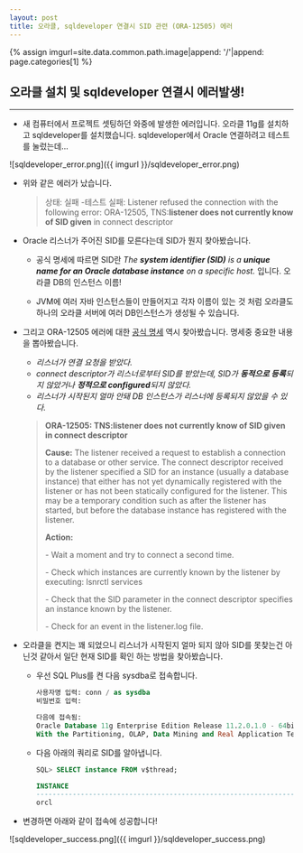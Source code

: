 ```yaml
---
layout: post
title: 오라클, sqldeveloper 연결시 SID 관련 (ORA-12505) 에러
---
```




{% assign imgurl=site.data.common.path.image|append: '/'|append: page.categories[1] %}



## 오라클 설치 및 sqldeveloper 연결시 에러발생!

---

- 새 컴퓨터에서 프로젝트 셋팅하던 와중에 발생한 에러입니다. 오라클 11g를 설치하고 sqldeveloper를 설치했습니다. sqldeveloper에서 Oracle 연결하려고 테스트를 눌렀는데...

![sqldeveloper_error.png]({{ imgurl }}/sqldeveloper_error.png)

- 위와 같은 에러가 났습니다.

  > 상태: 실패 -테스트 실패: Listener refused the connection with the following error:
  > ORA-12505, TNS:**listener does not currently know of SID given** in connect descriptor

- Oracle 리스너가 주어진 SID를 모른다는데 SID가 뭔지 찾아봤습니다.

  - 공식 명세에 따르면 SID란 *The **system identifier (SID)** is a **unique name for an Oracle database instance** on a specific host.* 입니다. 오라클 DB의 인스턴스 이름!

  - JVM에 여러 자바 인스턴스들이 만들어지고 각자 이름이 있는 것 처럼 오라클도 하나의 오라클 서버에 여러 DB인스턴스가 생성될 수 있습니다. 

- 그리고 ORA-12505 에러에 대한 [공식 명세](https://docs.oracle.com/cd/E11882_01/server.112/e17766/net12500.htm) 역시 찾아봤습니다. 명세중 중요한 내용을 뽑아봤습니다.

  - *리스너가 연결 요청을 받았다.*
  - *connect descriptor가 리스너로부터 SID를 받았는데, SID가 **동적으로 등록**되지 않았거나 **정적으로 configured**되지 않았다.*
  - *리스너가 시작된지 얼마 안돼 DB 인스턴스가 리스너에 등록되지 않았을 수 있다.*

  > **ORA-12505: TNS:listener does not currently know of SID given in connect descriptor**
  >
  > **Cause:** The listener received a request to establish a connection to a database or other service. The connect descriptor received by the listener specified a SID for an instance (usually a database instance) that either has not yet dynamically registered with the listener or has not been statically configured for the listener. This may be a temporary condition such as after the listener has started, but before the database instance has registered with the listener.
  >
  > **Action:**
  >
  > \- Wait a moment and try to connect a second time.
  >
  > \- Check which instances are currently known by the listener by executing: lsnrctl services <listener name>
  >
  > \- Check that the SID parameter in the connect descriptor specifies an instance known by the listener.
  >
  > \- Check for an event in the listener.log file.

- 오라클을 켠지는 꽤 되었으니 리스너가 시작된지 얼마 되지 않아 SID를 못찾는건 아닌것 같아서 일단 현재 SID를 확인 하는 방법을 찾아봤습니다.

  - 우선 SQL Plus를 켠 다음 sysdba로 접속합니다.

    ```sql
    사용자명 입력: conn / as sysdba
    비밀번호 입력:
    
    다음에 접속됨:
    Oracle Database 11g Enterprise Edition Release 11.2.0.1.0 - 64bit Production
    With the Partitioning, OLAP, Data Mining and Real Application Testing options
    ```

  - 다음 아래의 쿼리로 SID를 알아냅니다.

    ```sql
    SQL> SELECT instance FROM v$thread;
    
    INSTANCE
    --------------------------------------------------------------------------------
    orcl
    ```

- 변경하면 아래와 같이 접속에 성공합니다!

![sqldeveloper_success.png]({{ imgurl }}/sqldeveloper_success.png)